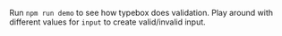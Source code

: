 Run `npm run demo` to see how typebox does validation. Play around with different values for `input` to create valid/invalid input.